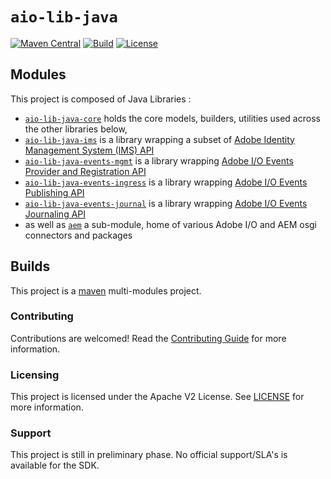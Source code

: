 # `aio-lib-java` 

[![Maven Central](https://img.shields.io/maven-central/v/com.adobe.aio/aio-lib-java)](https://search.maven.org/artifact/com.adobe.aio/aio-lib-java)
[![Build](https://github.com/adobe/aio-lib-java/workflows/Snapshot%20Deploy/badge.svg)](https://github.com/adobe/aio-lib-java/actions?query=workflow%3ASnapshot%20Deploy)
[![License](https://img.shields.io/badge/License-Apache%202.0-blue.svg)](https://opensource.org/licenses/Apache-2.0)

## Modules

This project is composed of Java Libraries :
* [`aio-lib-java-core`](./core)  holds the core models, builders, utilities used across the other libraries below,
* [`aio-lib-java-ims`](./ims) is a library wrapping a subset of [Adobe Identity Management System (IMS) API](https://www.adobe.io/authentication/auth-methods.html#!AdobeDocs/adobeio-auth/master/AuthenticationOverview/AuthenticationGuide.md)
* [`aio-lib-java-events-mgmt`](./events_mgmt) is a library wrapping [Adobe I/O Events Provider and Registration API](https://www.adobe.io/apis/experienceplatform/events/docs.html#!adobedocs/adobeio-events/master/api/api.md)
* [`aio-lib-java-events-ingress`](./events_ingress) is a library wrapping [Adobe I/O Events Publishing API](https://www.adobe.io/apis/experienceplatform/events/docs.html#!adobedocs/adobeio-events/master/api/eventsingress_api.md)
* [`aio-lib-java-events-journal`](./events_journal) is a library wrapping [Adobe I/O Events Journaling API](https://www.adobe.io/apis/experienceplatform/events/docs.html#!adobedocs/adobeio-events/master/api/journaling_api.md)
* as well as [`aem`](./aem) a sub-module, home of various Adobe I/O and AEM osgi connectors and packages

## Builds

This project is a [maven](https://maven.apache.org/) multi-modules project.

### Contributing

Contributions are welcomed! Read the [Contributing Guide](./.github/CONTRIBUTING.md) for more information.

### Licensing

This project is licensed under the Apache V2 License. See [LICENSE](LICENSE.md) for more information.

### Support 

This project is still in preliminary phase. No official support/SLA's is available for the SDK. 
